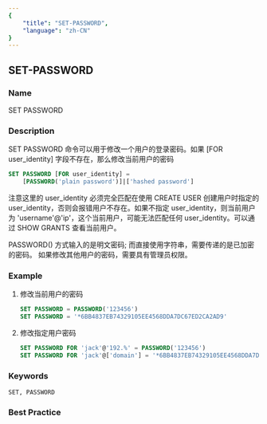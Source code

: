 ```yaml
---
{
    "title": "SET-PASSWORD",
    "language": "zh-CN"
}
---
```


<!--
Licensed to the Apache Software Foundation (ASF) under one
or more contributor license agreements.  See the NOTICE file
distributed with this work for additional information
regarding copyright ownership.  The ASF licenses this file
to you under the Apache License, Version 2.0 (the
"License"); you may not use this file except in compliance
with the License.  You may obtain a copy of the License at

  http://www.apache.org/licenses/LICENSE-2.0

Unless required by applicable law or agreed to in writing,
software distributed under the License is distributed on an
"AS IS" BASIS, WITHOUT WARRANTIES OR CONDITIONS OF ANY
KIND, either express or implied.  See the License for the
specific language governing permissions and limitations
under the License.
-->

## SET-PASSWORD

### Name

SET PASSWORD

### Description

SET PASSWORD 命令可以用于修改一个用户的登录密码。如果 [FOR user_identity] 字段不存在，那么修改当前用户的密码

```sql
SET PASSWORD [FOR user_identity] =
    [PASSWORD('plain password')]|['hashed password']
```

注意这里的 user_identity 必须完全匹配在使用 CREATE USER 创建用户时指定的 user_identity，否则会报错用户不存在。如果不指定 user_identity，则当前用户为 'username'@'ip'，这个当前用户，可能无法匹配任何 user_identity。可以通过 SHOW GRANTS 查看当前用户。

PASSWORD() 方式输入的是明文密码; 而直接使用字符串，需要传递的是已加密的密码。
如果修改其他用户的密码，需要具有管理员权限。

### Example
1. 修改当前用户的密码

    ```sql
    SET PASSWORD = PASSWORD('123456')
    SET PASSWORD = '*6BB4837EB74329105EE4568DDA7DC67ED2CA2AD9'
    ```

2. 修改指定用户密码

    ```sql
    SET PASSWORD FOR 'jack'@'192.%' = PASSWORD('123456')
    SET PASSWORD FOR 'jack'@['domain'] = '*6BB4837EB74329105EE4568DDA7DC67ED2CA2AD9'
    ```

### Keywords

    SET, PASSWORD

### Best Practice

